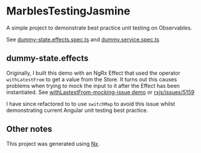 # MarblesTestingJasmine

A simple project to demonstrate best practice unit testing on Observables.

See [dummy-state.effects.spec.ts](https://github.com/tomwhite007/MarblesTestingJasmine/blob/master/apps/marbles-testing-jasmine/src/app/%2Bstate/dummy-state.effects.spec.ts) and [dummy.service.spec.ts](https://github.com/tomwhite007/MarblesTestingJasmine/blob/master/apps/marbles-testing-jasmine/src/app/services/dummy.service.spec.ts)

## dummy-state.effects

Originally, I built this demo with an NgRx Effect that used the operator `withLatestFrom` to get a value from the Store. It turns out this causes problems when trying to mock the input to it after the Effect has been instantiated. See [withLastestFrom-mocking-issue demo](https://github.com/tomwhite007/withLastestFrom-mocking-issue) or [rxjs/issues/5159](https://github.com/ReactiveX/rxjs/issues/5159)

I have since refactored to to use `switchMap` to avoid this issue whilst demonstrating current Angular unit testing best practice.

## Other notes

This project was generated using [Nx](https://nx.dev).
